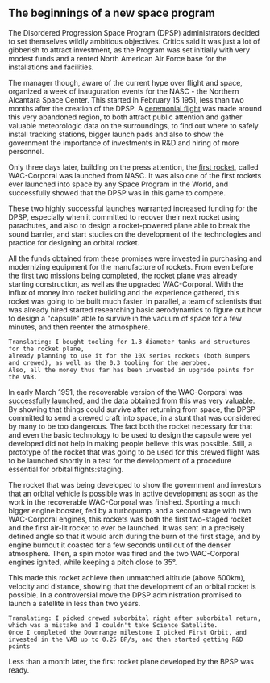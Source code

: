 
## The beginnings of a new space program

The Disordered Progression Space Program (DPSP) administrators decided to set themselves wildly ambitious objectives.
Critics said it was just a lot of gibberish to attract investment, as the Program was set initially with very modest funds and a rented North American Air Force base for the installations and facilities.

The manager though, aware of the current hype over flight and space, organized a week of inauguration events for the NASC - the Northern Alcantara Space Center. 
This started in February 15 1951, less than two months after the creation of the DPSP. A [ceremonial flight](../missions/1951-02-15-first-launch.md) was made around this very abandoned region, 
to both attract public attention and gather valuable meteorologic data on the surroundings, to find out where to safely install tracking stations, bigger launch pads and also to show the government the 
importance of investments in R&D and hiring of more personnel.

Only three days later, building on the press attention, the [first rocket](../missions/1951-02-18-to-space.md), called WAC-Corporal was launched from NASC. 
It was also one of the first rockets ever launched into space by any Space Program in the World, and successfully showed that the DPSP was in this game to compete.

These two highly successful launches warranted increased funding for the DPSP, especially when it committed to recover their next rocket using parachutes, 
and also to design a rocket-powered plane able to break the sound barrier, and start studies on the development of the technologies and practice for designing an orbital rocket. 

All the funds obtained from these promises were invested in purchasing and modernizing equipment for the manufacture of rockets. From even before the first two missions being completed, the rocket plane 
was already starting construction, as well as the upgraded WAC-Corporal. With the influx of money into rocket building and the experience gathered, this rocket was going to be built much faster. 
In parallel, a team of scientists that was already hired started researching basic aerodynamics to figure out how to design a "capsule" able to survive in the vacuum of space for a few minutes, and then reenter the atmosphere. 

```
Translating: I bought tooling for 1.3 diameter tanks and structures for the rocket plane, 
already planning to use it for the 10X series rockets (both Bumpers and crewed), as well as the 0.3 tooling for the aerobee. 
Also, all the money thus far has been invested in upgrade points for the VAB.
```

In early March 1951, the recoverable version of the WAC-Corporal was [successfully launched](../missions/recovery.md), and the data obtained from this was very valuable. 
By showing that things could survive after returning from space, the DPSP committed to send a crewed craft into space, in a stunt that was considered by many to be too dangerous.
The fact both the rocket necessary for that and even the basic technology to be used to design the capsule were yet developed did not help in making people believe this was possible.
Still, a prototype of the rocket that was going to be used for this crewed flight was to be launched shortly in a test for the development of a procedure essential for orbital flights:staging.

The rocket that was being developed to show the government and investors that an orbital vehicle is possible was in active development as soon as the work in the recoverable WAC-Corporal was finished.
Sporting a much bigger engine booster, fed by a turbopump, and a second stage with two WAC-Corporal engines, this rockets was both the first two-staged rocket and the first air-lit rocket to ever be launched.
It was sent in a precisely defined angle so that it would arch during the burn of the first stage, and by engine burnout it coasted for a few seconds until out of the denser atmosphere. 
Then, a spin motor was fired and the two WAC-Corporal engines ignited, while keeping a pitch close to 35°. 

This made this rocket achieve then unmatched altitude (above 600km), velocity and distance, showing that the development of an orbital rocket is possible. In a controversial move the DPSP administration 
promised to launch a satellite in less than two years.

```
Translating: I picked crewed suborbital right after suborbital return, which was a mistake and I couldn't take Science Satellite. 
Once I completed the Downrange milestone I picked First Orbit, and invested in the VAB up to 0.25 BP/s, and then started getting R&D points
```

Less than a month later, the first rocket plane developed by the BPSP was ready.
